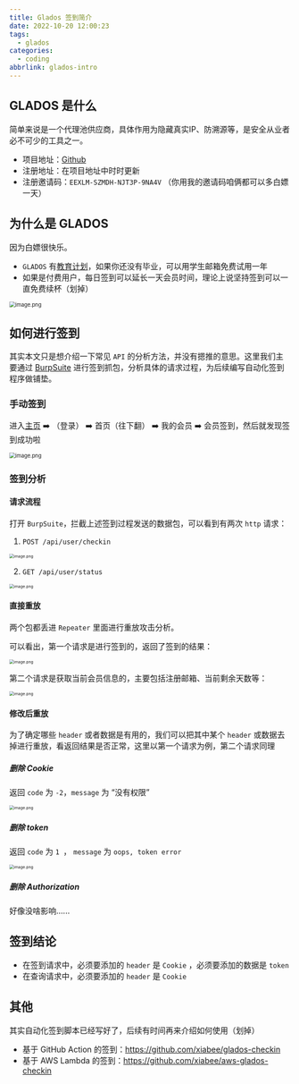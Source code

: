 ```yaml
---
title: Glados 签到简介
date: 2022-10-20 12:00:23
tags:
  - glados
categories:
  - coding
abbrlink: glados-intro
---
```


## GLADOS 是什么

简单来说是一个代理池供应商，具体作用为隐藏真实IP、防溯源等，是安全从业者必不可少的工具之一。

* 项目地址：[Github](https://github.com/glados-network/GLaDOS)
* 注册地址：在项目地址中时时更新
* 注册邀请码：`EEXLM-SZMDH-NJT3P-9NA4V` （你用我的邀请码咱俩都可以多白嫖一天）



## 为什么是 GLADOS

因为白嫖很快乐。

* `GLADOS` 有[教育计划](https://glados.rocks/console/education)，如果你还没有毕业，可以用学生邮箱免费试用一年
* 如果是付费用户，每日签到可以延长一天会员时间，理论上说坚持签到可以一直免费续杯（划掉）

<img src="https://tva1.sinaimg.cn/large/0084b03xgy1h7j2sv71fzj31sw0osdmk.jpg" alt="image.png" style="zoom:67%;" />



## 如何进行签到

其实本文只是想介绍一下常见 `API` 的分析方法，并没有摁推的意思。这里我们主要通过 [BurpSuite](https://blog.xiabee.cn/posts/mac-bp/) 进行签到抓包，分析具体的请求过程，为后续编写自动化签到程序做铺垫。



### 手动签到

进入[主页](https://blog.xiabee.cn/posts/mac-bp/) ➡️ （登录） ➡️ 首页（往下翻） ➡️ 我的会员 ➡️ 会员签到，然后就发现签到成功啦

<img src="https://tva1.sinaimg.cn/large/0084b03xgy1h7j30b0kfcj30z40lqjvr.jpg" alt="image.png" style="zoom:67%;" />



### 签到分析

#### 请求流程

打开 `BurpSuite`，拦截上述签到过程发送的数据包，可以看到有两次 `http` 请求：

1. `POST /api/user/checkin`

<img src="https://tva1.sinaimg.cn/large/0084b03xgy1h7j38rnxm8j31am10iqmn.jpg" alt="image.png" style="zoom: 50%;" />



2. `GET /api/user/status`

<img src="https://tva1.sinaimg.cn/large/0084b03xgy1h7j3b3rb60j31am0ts19u.jpg" alt="image.png" style="zoom: 50%;" />



#### 直接重放

两个包都丢进 `Repeater` 里面进行重放攻击分析。

可以看出，第一个请求是进行签到的，返回了签到的结果：

<img src="https://tva1.sinaimg.cn/large/0084b03xgy1h7j3fj1tmwj31f00vg4li.jpg" alt="image.png" style="zoom: 50%;" />



第二个请求是获取当前会员信息的，主要包括注册邮箱、当前剩余天数等：

<img src="https://tva1.sinaimg.cn/large/0084b03xgy1h7j3i414kdj31fa1a67wh.jpg" alt="image.png" style="zoom:50%;" />



#### 修改后重放

为了确定哪些 `header` 或者数据是有用的，我们可以把其中某个 `header` 或数据去掉进行重放，看返回结果是否正常，这里以第一个请求为例，第二个请求同理

##### 删除 Cookie

返回 `code` 为 `-2`，`message` 为 “没有权限”

<img src="https://tva1.sinaimg.cn/large/0084b03xgy1h7j3lxsbc0j31eq14kh8k.jpg" alt="image.png" style="zoom:50%;" />



##### 删除 token

返回 `code` 为 `1 `， `message` 为 `oops, token error`

<img src="https://tva1.sinaimg.cn/large/0084b03xgy1h7j3qr34jtj31eq1aqqts.jpg" alt="image.png" style="zoom: 50%;" />



##### 删除 Authorization

好像没啥影响......



## 签到结论

* 在签到请求中，必须要添加的 `header` 是 `Cookie` ，必须要添加的数据是 `token`
* 在查询请求中，必须要添加的 `header` 是 `Cookie` 



## 其他

其实自动化签到脚本已经写好了，后续有时间再来介绍如何使用（划掉）

* 基于 GitHub Action 的签到：https://github.com/xiabee/glados-checkin
* 基于 AWS Lambda 的签到：https://github.com/xiabee/aws-glados-checkin

